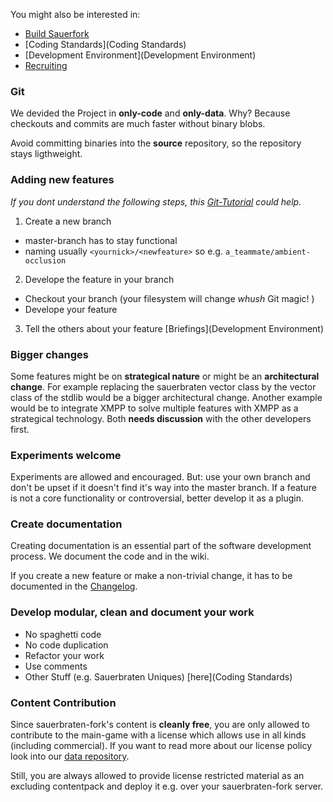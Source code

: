 You might also be interested in:
* [Build Sauerfork](Build)
* [Coding Standards](Coding Standards)
* [Development Environment](Development Environment)
* [Recruiting](Recruiting)

### Git

We devided the Project in **only-code** and **only-data**. 
Why? Because checkouts and commits are much faster without binary blobs.

Avoid committing binaries into the **source** repository, so the repository stays ligthweight.

### Adding new features
_If you dont understand the following steps, this [Git-Tutorial](http://pcottle.github.io/learnGitBranching/) could help._

1. Create a new branch
 * master-branch has to stay functional
 * naming usually `<yournick>/<newfeature>` so e.g. `a_teammate/ambient-occlusion`

2. Develope the feature in your branch
 * Checkout your branch (your filesystem will change _whush_ Git magic! )
 * Develope your feature 

3. Tell the others about your feature [Briefings](Development Environment)

### Bigger changes

Some features might be on **strategical nature** or might be an **architectural change**. For example replacing the sauerbraten vector class by the vector class of the stdlib would be a bigger architectural change. Another example would be to integrate XMPP to solve multiple features with XMPP as a strategical technology. Both **needs discussion** with the other developers first.

### Experiments welcome

Experiments are allowed and encouraged. But: use your own branch and don't be upset if it doesn't find it's way into the master branch. If a feature is not a core functionality or controversial, better develop it as a plugin.

### Create documentation

Creating documentation is an essential part of the software development process. We document the code and in the wiki.

If you create a new feature or make a non-trivial change, it has to be documented in the [Changelog](Changelog).

### Develop modular, clean and document your work

* No spaghetti code
* No code duplication
* Refactor your work
* Use comments 
* Other Stuff (e.g. Sauerbraten Uniques) [here](Coding Standards)

### Content Contribution

Since sauerbraten-fork's content is **cleanly free**, you are only allowed to contribute to the main-game with a license which allows use in all kinds (including commercial). If you want to read more about our license policy look into our [data repository](https://github.com/sauerbraten-fork/sauerbraten-fork-data#licensing).

Still, you are always allowed to provide license restricted material as an excluding contentpack and deploy it e.g. over your sauerbraten-fork server.